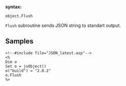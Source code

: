 **syntax:**
```
object.Flush
```

`Flush` subroutine sends JSON string to standart output.

## Samples ##

```
<!--#include file="JSON_latest.asp"-->
<%
Dim o
Set o = jsObject()
o("build") = "2.0.2"
o.Flush
%>
```